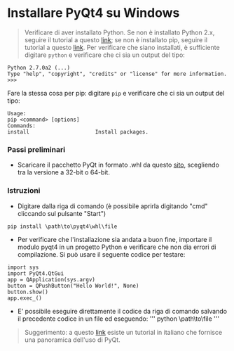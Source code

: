 # Installare PyQt4 su Windows

> Verificare di aver installato Python. Se non è installato Python 2.x, seguire il tutorial a questo [link](https://github.com/serenasensini/corsoPython2018/blob/master/Tutorial/Installare%20Python%20su%20Windows.md); se non è installato pip, seguire il tutorial a questo [link](https://github.com/serenasensini/corsoPython2018/blob/master/Tutorial/Installare%20pip%20su%20Windows.md). Per verificare che siano installati, è sufficiente digitare 
``` python ```
e verificare che ci sia un output del tipo:
```
Python 2.7.0a2 (...)  
Type "help", "copyright", "credits" or "license" for more information.
>>>
```

Fare la stessa cosa per pip: digitare
``` pip ```
e verificare che ci sia un output del tipo:
```
Usage:         
pip <command> [options]         
Commands:                                                                                                                 
install                     Install packages.       
```
### Passi preliminari
- Scaricare il pacchetto PyQt in formato .whl da questo [sito](http://www.lfd.uci.edu/~gohlke/pythonlibs/#pyqt4), scegliendo tra la versione a 32-bit o 64-bit.

### Istruzioni
- Digitare dalla riga di comando (è possibile aprirla digitando "cmd" cliccando sul pulsante "Start")
```
pip install \path\to\pyqt4\whl\file
```

- Per verificare che l'installazione sia andata a buon fine, importare il modulo pyqt4 in un progetto Python e verificare che non dia errori di compilazione. Si può usare il seguente codice per testare:
```
import sys
import PyQt4.QtGui
app = QApplication(sys.argv)
button = QPushButton("Hello World!", None)
button.show()
app.exec_()
```

- E' possibile eseguire direttamente il codice da riga di comando salvando il precedente codice in un file ed eseguendo:
'''
python \path\to\file
'''


> Suggerimento: a questo [link](https://www.python.it/wiki/show/qttutorial/) esiste un tutorial in italiano che fornisce una panoramica dell'uso di PyQt.